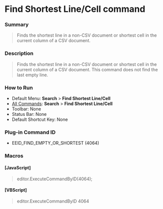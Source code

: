 # Find Shortest Line/Cell command

### Summary

> Finds the shortest line in a non-CSV document or shortest cell in the current column of a CSV document.

### Description

> Finds the shortest line in a non-CSV document or shortest cell in the current column of a CSV document. This command does not find the last empty line.

### How to Run

- Default Menu: **Search** \> **Find Shortest Line/Cell**
- [All Commands](../tools/all_commands): **Search**
\> **Find Shortest Line/Cell**
- Toolbar: None
- Status Bar: None
- Default Shortcut Key: None

### Plug-in Command ID

- EEID\_FIND\_EMPTY\_OR\_SHORTEST (4064)

### Macros

#### \[JavaScript\]

> editor.ExecuteCommandByID(4064);

#### \[VBScript\]

> editor.ExecuteCommandByID 4064
